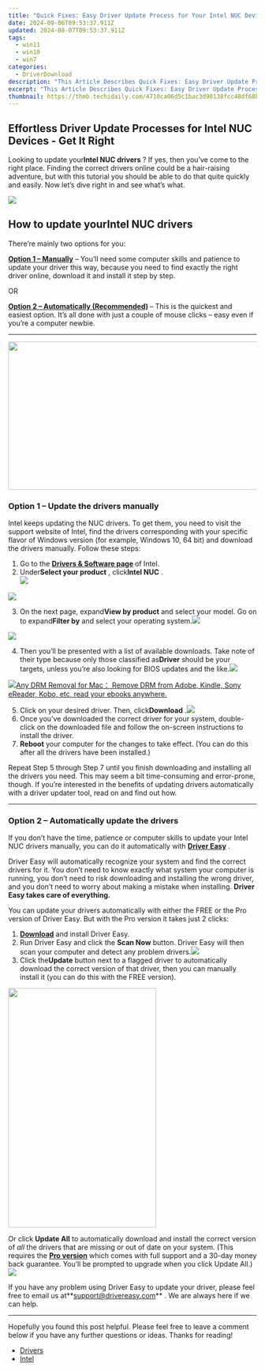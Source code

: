```yaml
---
title: "Quick Fixes: Easy Driver Update Process for Your Intel NUC Device"
date: 2024-08-06T09:53:37.911Z
updated: 2024-08-07T09:53:37.911Z
tags:
  - win11
  - win10
  - win7
categories:
  - DriverDownload
description: "This Article Describes Quick Fixes: Easy Driver Update Process for Your Intel NUC Device"
excerpt: "This Article Describes Quick Fixes: Easy Driver Update Process for Your Intel NUC Device"
thumbnail: https://thmb.techidaily.com/4710ca06d5c1bac3d98138fcc48df68b8cda1336ed8306337cb08733704da4ca.jpg
---
```


## Effortless Driver Update Processes for Intel NUC Devices - Get It Right

Looking to update your**Intel NUC drivers** ? If yes, then you’ve come to the right place. Finding the correct drivers online could be a hair-raising adventure, but with this tutorial you should be able to do that quite quickly and easily. Now let’s dive right in and see what’s what.

<!-- affiliate ads begin -->
<a href="https://store.iobit.com/order/checkout.php?PRODS=1468905&QTY=1&AFFILIATE=108875&CART=1"><img src="https://secure.avangate.com/images/merchant/184260348236f9554fe9375772ff966e/ascscan_728x90.png" border="0"></a>
<!-- affiliate ads end -->
## How to update your**Intel NUC** drivers

There’re mainly two options for you:

**[Option 1 – Manually](https://tools.techidaily.com/drivereasy/download/)**  – You’ll need some computer skills and patience to update your driver this way, because you need to find exactly the right driver online, download it and install it step by step.  

 OR  

**[Option 2 – Automatically (Recommended)](https://www.drivereasy.com/knowledge/update-intel-nuc-drivers-quickly-easily/#option2) [](https://tools.techidaily.com/drivereasy/download/)**  – This is the quickest and easiest option. It’s all done with just a couple of mouse clicks – easy even if you’re a computer newbie.

---

<!-- affiliate ads begin -->
<a href="https://25home.pxf.io/c/5597632/2090698/16836" target="_top" id="2090698"><img src="//a.impactradius-go.com/display-ad/16836-2090698" border="0" alt="" width="720" height="300"/></a>
<!-- affiliate ads end -->
### Option 1 – Update the drivers manually

 Intel keeps updating the NUC drivers. To get them, you need to visit the support website of Intel, find the drivers corresponding with your specific flavor of Windows version (for example, Windows 10, 64 bit) and download the drivers manually. Follow these steps:

1. Go to the **[Drivers & Software page](https://downloadcenter.intel.com/) [](https://www.asus.com/us/Motherboards/ROG-MAXIMUS-X-HERO/HelpDesk%5FDownload/)**  of Intel.
2. Under**Select your product** , click**Intel NUC** .  
![](https://images.drivereasy.com/wp-content/uploads/2020/01/2020-01-21_17-44-31.jpg)
<!-- affiliate ads begin -->
<a href="https://shop.manycam.com/order/checkout.php?PRODS=17728032&QTY=1&AFFILIATE=108875&CART=1"><img src="https://secure.avangate.com/images/merchant/8230bea7d54bcdf99cdfe85cb07313d5/mcaffbanner920x120.png" border="0"></a>
<!-- affiliate ads end -->
3. On the next page, expand**View by product** and select your model. Go on to expand**Filter by** and select your operating system.![](https://images.drivereasy.com/wp-content/uploads/2020/01/2020-01-21_17-49-40.jpg)
<!-- affiliate ads begin -->
<a href="https://store.advancedwebranking.com/order/checkout.php?PRODS=4715051&QTY=1&AFFILIATE=108875&CART=1"><img src="https://secure.avangate.com/images/merchant/14edc6ebfdae2e23bbed83d67f50e983/products/33_awr%20logo.png" border="0"></a>
<!-- affiliate ads end -->
4. Then you’ll be presented with a list of available downloads. Take note of their type because only those classified as**Driver** should be your targets, unless you’re also looking for BIOS updates and the like.![](https://images.drivereasy.com/wp-content/uploads/2020/01/2020-01-21_18-10-18.jpg)
<!-- affiliate ads begin -->
<a href="https://secure.2checkout.com/order/checkout.php?PRODS=4600114&QTY=1&AFFILIATE=108875&CART=1"><img src="https://www.epubor.com/images/drm-removal-feature2.png" border="0">Any DRM Removal for Mac： Remove DRM from Adobe, Kindle, Sony eReader, Kobo, etc, read your ebooks anywhere.</a>
<!-- affiliate ads end -->
5. Click on your desired driver. Then, click**Download** .![](https://images.drivereasy.com/wp-content/uploads/2020/01/2020-01-21_18-17-34.jpg)
6. Once you’ve downloaded the correct driver for your system, double-click on the downloaded file and follow the on-screen instructions to install the driver.
7. **Reboot** your computer for the changes to take effect. (You can do this after all the drivers have been installed.)

 Repeat Step 5 through Step 7 until you finish downloading and installing all the drivers you need. This may seem a bit time-consuming and error-prone, though. If you’re interested in the benefits of updating drivers automatically with a driver updater tool, read on and find out how.

---

### Option 2 – Automatically update the drivers

 If you don’t have the time, patience or computer skills to update your Intel NUC drivers manually, you can do it automatically with **[Driver Easy](https://tools.techidaily.com/drivereasy/download/)**  .

 Driver Easy will automatically recognize your system and find the correct drivers for it. You don’t need to know exactly what system your computer is running, you don’t need to risk downloading and installing the wrong driver, and you don’t need to worry about making a mistake when installing. **Driver Easy takes care of everything.**

 You can update your drivers automatically with either the FREE or the Pro version of Driver Easy. But with the Pro version it takes just 2 clicks:

1. **[Download](https://tools.techidaily.com/drivereasy/download/)**  and install Driver Easy.
2. Run Driver Easy and click the **Scan Now** button. Driver Easy will then scan your computer and detect any problem drivers.![](https://images.drivereasy.com/wp-content/uploads/2020/01/2020-01-21_18-23-33.jpg)
3. Click the**Update**  button next to a flagged driver to automatically download the correct version of that driver, then you can manually install it (you can do this with the FREE version).  
<!-- affiliate ads begin -->
<a href="https://zonlipartnershipprogram.pxf.io/c/5597632/1611407/17882" target="_top" id="1611407"><img src="//a.impactradius-go.com/display-ad/17882-1611407" border="0" alt="" width="300" height="485"/></a><img height="0" width="0" src="https://imp.pxf.io/i/5597632/1611407/17882" style="position:absolute;visibility:hidden;" border="0" />
<!-- affiliate ads end -->
 Or click **Update All** to automatically download and install the correct version of _all_ the drivers that are missing or out of date on your system. (This requires the **[Pro version](https://tools.techidaily.com/drivereasy/download/)**  which comes with full support and a 30-day money back guarantee. You’ll be prompted to upgrade when you click Update All.)![](https://images.drivereasy.com/wp-content/uploads/2020/01/2020-01-21_18-23-28.jpg)

 If you have any problem using Driver Easy to update your driver, please feel free to email us at**<support@drivereasy.com>** . We are always here if we can help.

---

 Hopefully you found this post helpful. Please feel free to leave a comment below if you have any further questions or ideas. Thanks for reading!

* [Drivers](https://tools.techidaily.com/drivereasy/download/)
* [Intel](https://tools.techidaily.com/drivereasy/download/)

<ins class="adsbygoogle"
     style="display:block"
     data-ad-format="autorelaxed"
     data-ad-client="ca-pub-7571918770474297"
     data-ad-slot="1223367746"></ins>



<ins class="adsbygoogle"
     style="display:block"
     data-ad-client="ca-pub-7571918770474297"
     data-ad-slot="8358498916"
     data-ad-format="auto"
     data-full-width-responsive="true"></ins>
